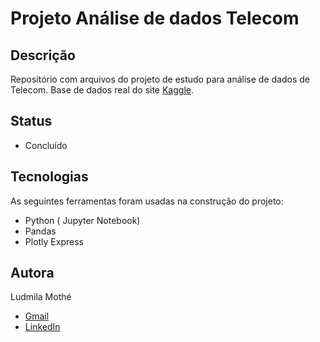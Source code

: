 # Projeto Análise de dados Telecom

## Descrição
Repositório com arquivos do projeto de estudo para análise de dados de Telecom.
Base de dados real do site [Kaggle](https://www.kaggle.com/radmirzosimov/telecom-users-dataset).

## Status
- Concluído

## Tecnologias 
As seguintes ferramentas foram usadas na construção do projeto:

- Python ( Jupyter Notebook)
- Pandas
- Plotly Express


## Autora
Ludmila Mothé

- [Gmail](mailto:ludmila.mothe@gmail.com)
- [LinkedIn](https://www.linkedin.com/in/ludmilamothe/)
